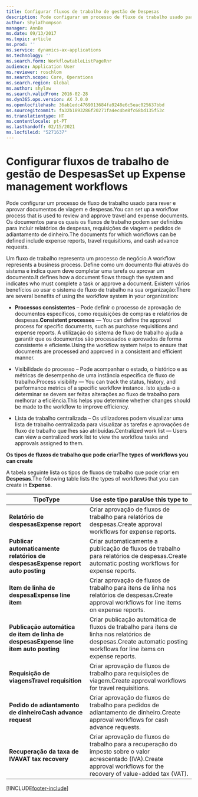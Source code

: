 ```yaml
---
title: Configurar fluxos de trabalho de gestão de Despesas
description: Pode configurar um processo de fluxo de trabalho usado para rever e aprovar documentos de viagem e despesas.
author: ShylaThompson
manager: AnnBe
ms.date: 09/13/2017
ms.topic: article
ms.prod: ''
ms.service: dynamics-ax-applications
ms.technology: ''
ms.search.form: WorkflowtableListPageRnr
audience: Application User
ms.reviewer: roschlom
ms.search.scope: Core, Operations
ms.search.region: Global
ms.author: shylaw
ms.search.validFrom: 2016-02-28
ms.dyn365.ops.version: AX 7.0.0
ms.openlocfilehash: 36ab1edc4769013684fa9248e6c5eac025637bbd
ms.sourcegitcommit: fa32b1893286f20271fa4ec4be8fc68bd135f53c
ms.translationtype: HT
ms.contentlocale: pt-PT
ms.lasthandoff: 02/15/2021
ms.locfileid: "5271637"
---
```

# <a name="set-up-expense-management-workflows"></a><span data-ttu-id="c7f88-103">Configurar fluxos de trabalho de gestão de Despesas</span><span class="sxs-lookup"><span data-stu-id="c7f88-103">Set up Expense management workflows</span></span>

<span data-ttu-id="c7f88-104">Pode configurar um processo de fluxo de trabalho usado para rever e aprovar documentos de viagem e despesas.</span><span class="sxs-lookup"><span data-stu-id="c7f88-104">You can set up a workflow process that is used to review and approve travel and expense documents.</span></span> <span data-ttu-id="c7f88-105">Os documentos para os quais os fluxos de trabalho podem ser definidos para incluir relatórios de despesas, requisições de viagem e pedidos de adiantamento de dinheiro.</span><span class="sxs-lookup"><span data-stu-id="c7f88-105">The documents for which workflows can be defined include expense reports, travel requisitions, and cash advance requests.</span></span>

<span data-ttu-id="c7f88-106">Um fluxo de trabalho representa um processo de negócio.</span><span class="sxs-lookup"><span data-stu-id="c7f88-106">A workflow represents a business process.</span></span> <span data-ttu-id="c7f88-107">Define como um documento flui através do sistema e indica quem deve completar uma tarefa ou aprovar um documento.</span><span class="sxs-lookup"><span data-stu-id="c7f88-107">It defines how a document flows through the system and indicates who must complete a task or approve a document.</span></span> <span data-ttu-id="c7f88-108">Existem vários benefícios ao usar o sistema de fluxo de trabalho na sua organização:</span><span class="sxs-lookup"><span data-stu-id="c7f88-108">There are several benefits of using the workflow system in your organization:</span></span>

-   <span data-ttu-id="c7f88-109">**Processos consistentes** – Pode definir o processo de aprovação de documentos específicos, como requisições de compras e relatórios de despesas.</span><span class="sxs-lookup"><span data-stu-id="c7f88-109">**Consistent processes** — You can define the approval process for specific documents, such as purchase requisitions and expense reports.</span></span> <span data-ttu-id="c7f88-110">A utilização do sistema de fluxo de trabalho ajuda a garantir que os documentos são processados e aprovados de forma consistente e eficiente.</span><span class="sxs-lookup"><span data-stu-id="c7f88-110">Using the workflow system helps to ensure that documents are processed and approved in a consistent and efficient manner.</span></span>

-   <span data-ttu-id="c7f88-111">Visibilidade do processo – Pode acompanhar o estado, o histórico e as métricas de desempenho de uma instância específica de fluxo de trabalho.</span><span class="sxs-lookup"><span data-stu-id="c7f88-111">Process visibility — You can track the status, history, and performance metrics of a specific workflow instance.</span></span> <span data-ttu-id="c7f88-112">Isto ajuda-o a determinar se devem ser feitas alterações ao fluxo de trabalho para melhorar a eficiência.</span><span class="sxs-lookup"><span data-stu-id="c7f88-112">This helps you determine whether changes should be made to the workflow to improve efficiency.</span></span>

-   <span data-ttu-id="c7f88-113">Lista de trabalho centralizada – Os utilizadores podem visualizar uma lista de trabalho centralizada para visualizar as tarefas e aprovações de fluxo de trabalho que lhes são atribuídas.</span><span class="sxs-lookup"><span data-stu-id="c7f88-113">Centralized work list — Users can view a centralized work list to view the workflow tasks and approvals assigned to them.</span></span> 

<span data-ttu-id="c7f88-114">**Os tipos de fluxos de trabalho que pode criar**</span><span class="sxs-lookup"><span data-stu-id="c7f88-114">**The types of workflows you can create**</span></span>

<span data-ttu-id="c7f88-115">A tabela seguinte lista os tipos de fluxos de trabalho que pode criar em **Despesas**.</span><span class="sxs-lookup"><span data-stu-id="c7f88-115">The following table lists the types of workflows that you can create in **Expense**.</span></span>


|              <span data-ttu-id="c7f88-116"><strong>Tipo</strong></span><span class="sxs-lookup"><span data-stu-id="c7f88-116"><strong>Type</strong></span></span>              |                   <span data-ttu-id="c7f88-117"><strong>Use este tipo para</strong></span><span class="sxs-lookup"><span data-stu-id="c7f88-117"><strong>Use this type to</strong></span></span>                   |
|-------------------------------------------------|-----------------------------------------------------------------------|
|         <span data-ttu-id="c7f88-118"><strong>Relatório de despesas</strong></span><span class="sxs-lookup"><span data-stu-id="c7f88-118"><strong>Expense report</strong></span></span>         |            <span data-ttu-id="c7f88-119">Criar aprovação de fluxos de trabalho para relatórios de despesas.</span><span class="sxs-lookup"><span data-stu-id="c7f88-119">Create approval workflows for expense reports.</span></span>             |
|  <span data-ttu-id="c7f88-120"><strong>Publicar automaticamente relatórios de despesas</strong></span><span class="sxs-lookup"><span data-stu-id="c7f88-120"><strong>Expense report auto posting</strong></span></span>   |        <span data-ttu-id="c7f88-121">Criar automaticamente a publicação de fluxos de trabalho para relatórios de despesas.</span><span class="sxs-lookup"><span data-stu-id="c7f88-121">Create automatic posting workflows for expense reports.</span></span>        |
|       <span data-ttu-id="c7f88-122"><strong>Item de linha de despesa</strong></span><span class="sxs-lookup"><span data-stu-id="c7f88-122"><strong>Expense line item</strong></span></span>        |     <span data-ttu-id="c7f88-123">Criar aprovação de fluxos de trabalho para itens de linha nos relatórios de despesas.</span><span class="sxs-lookup"><span data-stu-id="c7f88-123">Create approval workflows for line items on expense reports.</span></span>      |
| <span data-ttu-id="c7f88-124"><strong>Publicação automática de item de linha de despesas</strong></span><span class="sxs-lookup"><span data-stu-id="c7f88-124"><strong>Expense line item auto posting</strong></span></span> | <span data-ttu-id="c7f88-125">Criar publicação automática de fluxos de trabalho para itens de linha nos relatórios de despesas.</span><span class="sxs-lookup"><span data-stu-id="c7f88-125">Create automatic posting workflows for line items on expense reports.</span></span> |
|       <span data-ttu-id="c7f88-126"><strong>Requisição de viagens</strong></span><span class="sxs-lookup"><span data-stu-id="c7f88-126"><strong>Travel requisition</strong></span></span>       |          <span data-ttu-id="c7f88-127">Criar aprovação de fluxos de trabalho para requisições de viagem.</span><span class="sxs-lookup"><span data-stu-id="c7f88-127">Create approval workflows for travel requisitions.</span></span>           |
|      <span data-ttu-id="c7f88-128"><strong>Pedido de adiantamento de dinheiro</strong></span><span class="sxs-lookup"><span data-stu-id="c7f88-128"><strong>Cash advance request</strong></span></span>      |         <span data-ttu-id="c7f88-129">Criar aprovação de fluxos de trabalho para pedidos de adiantamento de dinheiro.</span><span class="sxs-lookup"><span data-stu-id="c7f88-129">Create approval workflows for cash advance requests.</span></span>          |
|        <span data-ttu-id="c7f88-130"><strong>Recuperação da taxa de IVA</strong></span><span class="sxs-lookup"><span data-stu-id="c7f88-130"><strong>VAT tax recovery</strong></span></span>        | <span data-ttu-id="c7f88-131">Criar aprovação de fluxos de trabalho para a recuperação do imposto sobre o valor acrescentado (IVA).</span><span class="sxs-lookup"><span data-stu-id="c7f88-131">Create approval workflows for the recovery of value-added tax (VAT).</span></span>  |



[!INCLUDE[footer-include](../includes/footer-banner.md)]